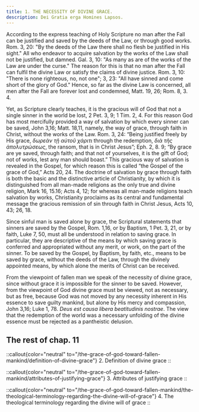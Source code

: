 ```yaml
---
title: 1. THE NECESSITY OF DIVINE GRACE.
description: Dei Gratia erga Homines Lapsos.
---
```


According to the express teaching of Holy Scripture no man after the Fall can be justified and saved by the deeds of the Law, or through good works. Rom. 3, 20: "By the deeds of the Law there shall no flesh be justified in His sight." All who endeavor to acquire salvation by the works of the Law shall not be justified, but damned. Gal. 3, 10: "As many as are of the works of the Law are under the curse." The reason for this is that no man after the Fall can fulfil the divine Law or satisfy the claims of divine justice. Rom. 3, 10: "There is none righteous, no, not one"; 3, 23: "All have sinned and come short of the glory of God." Hence, so far as the divine Law is concerned, all men after the Fall are forever lost and condemned, Matt. 19, 26; Rom. 8, 3. 4.

Yet, as Scripture clearly teaches, it is the gracious will of God that not a single sinner in the world be lost, 2 Pet. 3, 9; 1 Tim. 2, 4. For this reason God has most mercifully provided a way of salvation by which every sinner can be saved, John 3,16; Matt. 18,11, namely, the way of grace, through faith in Christ, without the works of the Law. Rom. 3, 24: “Being justified freely by His grace, _δωρεὰν τῇ αὐτοῦ χάριτι_ through the redemption, _διὰ τῆς ἀπολυτρώσεως_, the ransom, that is in Christ Jesus”; Eph. 2, 8. 9; “By grace are ye saved, through faith; and that not of yourselves, it is the gift of God; not of works, lest any man should boast.” This gracious way of salvation is revealed in the Gospel, for which reason this is called “the Gospel of the grace of God,” Acts 20, 24. The doctrine of salvation by grace through faith is both the basic and the distinctive article of Christianity, by which it is distinguished from all man-made religions as the only true and divine religion, Mark 16, 15.16; Acts 4, 12; for whereas all man-made religions teach salvation by works, Christianity proclaims as its central and fundamental message the gracious remission of sin through faith in Christ Jesus, Acts 10, 43; 26, 18. 

Since sinful man is saved alone by grace, the Scriptural statements that sinners are saved by the Gospel, Rom. 1,16, or by Baptism, 1 Pet. 3, 21, or by faith, Luke 7, 50, must all be understood in relation to saving grace. In particular, they are descriptive of the means by which saving grace is conferred and appropriated without any merit, or work, on the part of the sinner. To be saved by the Gospel, by Baptism, by faith, etc., means to be saved by grace, without the deeds of the Law, through the divinely appointed means, by which alone the merits of Christ can be received. 

From the viewpoint of fallen man we speak of the necessity of divine grace, since without grace it is impossible for the sinner to be saved. However, from the viewpoint of God divine grace must be viewed, not as necessary, but as free, because God was not moved by any necessity inherent in His essence to save guilty mankind, but alone by His mercy and compassion, John 3,16; Luke 1, 78. _Deus est causa libera beatitudinis nostrae_. The view that the redemption of the world was a necessary unfolding of the divine essence must be rejected as a pantheistic delusion. 

## The rest of chap. 11

::callout{color="neutral" to="/the-grace-of-god-toward-fallen-mankind/definition-of-divine-grace"}
2. Definition of divine grace
::

::callout{color="neutral" to="/the-grace-of-god-toward-fallen-mankind/attributes-of-justifying-grace"}
3. Attributes of justifying grace
::

::callout{color="neutral" to="/the-grace-of-god-toward-fallen-mankind/the-theological-terminology-regarding-the-divine-will-of-grace"}
4. The theological terminology regarding the divine will of grace
::
